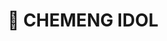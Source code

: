 ---
title: "🧪 CHEMENG IDOL"
description: "🎉 ยินดีต้อนรับ Trainee ทุกคน!\nพร้อมจะมาเดบิวต์เป็น CHEMENG IDOL ด้วยกันหรือยัง? มาพบกับประสบการณ์ที่หลากหลายในโลกของวิศวกรรมเคมีกันเถอะ!"
image: "che.webp"
sections:
  - heading: "รายละเอียดกิจกรรม"
    list:
      - "จุดเริ่มต้น CHEMENG IDOL: ประสบการณ์หลักสูตรวิศวกรรมเคมี โครงการ U-CHEPS และแนวทางอาชีพ"
      - "โปรแกรมลับก่อนเดบิวต์: ทำความรู้จักกับโปรแกรม Aspen เครื่องมือคู่ใจของวิศวกรเคมี"
      - "สกัดพลังเสียง: ทดลองแยกชั้นน้ำกับน้ำมันด้วยกรวยแยก เรียนรู้หลักการสกัดสาร"
      - "หอกลั่นเสน่ห์: ทดลองกลั่นของเหลวที่มีจุดเดือดต่างกัน เข้าใจหลักการกลั่นและการแยกสารผสม"
      - "เวทีกรองใจ: ทดลองกรองและแยกสารผสม เรียนรู้หลักการแยกของแข็งตามขนาดอนุภาค"
      - "ลานฝึกคอมโบเวทย์: ทดลองไทเทรตหาปริมาณวิตามินซีในน้ำผลไม้ เรียนรู้การตรวจสอบคุณค่าทางโภชนาการ"
      - "เชื่อมหัวใจเมมเบอร์: กิจกรรมสันทนาการและพูดคุยกับรุ่นพี่อย่างเป็นกันเอง"
  - heading: "จุดลงทะเบียน"
    body: "อาคารภาควิชาวิศวกรรมเคมี (S15)"
  - heading: "รอบเวลากิจกรรม"
    list:
      - "รอบที่ 1: 8.30-10.30 น."
      - "รอบที่ 2: 10.30-12.30 น."
      - "รอบที่ 3: 13.30-15.30 น."
      - "รอบที่ 4: 15.30-17.30 น."
  - heading: "จำนวนผู้เข้าร่วม"
    body: "เปิดรับรอบละ 50 คน"
  - heading: "ช่องทางติดตามข่าวสาร"
    contract:
      - type: "facebook"
        title: "Chemical Engineering, KMUTT"
        link: "https://www.facebook.com/ChemicalEngineeringKMUTT"
      - type: "instagram"
        title: "che.kmutt"
        link: "https://www.instagram.com/che.kmutt"
---